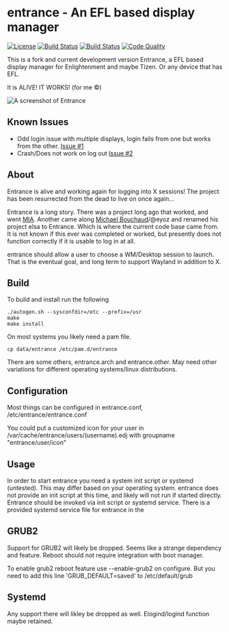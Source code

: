 # entrance - An EFL based display manager
[![License](http://img.shields.io/badge/license-GPLv3-blue.svg?colorB=9977bb&style=plastic)](https://github.com/Obsidian-StudiosInc/entrance/blob/master/LICENSE)
[![Build Status](https://img.shields.io/travis/Obsidian-StudiosInc/entrance/wltjr.svg?colorA=9977bb&style=plastic)](https://travis-ci.org/Obsidian-StudiosInc/entrance)
[![Build Status](https://img.shields.io/shippable/59415c1aa155af0700adbcb3/wltjr.svg?colorA=9977bb&style=plastic)](https://app.shippable.com/projects/59415c1aa155af0700adbcb3/)
[![Code Quality](https://img.shields.io/coverity/scan/12936.svg?colorA=9977bb&style=plastic)](https://scan.coverity.com/projects/obsidian-studiosinc-entrance)


This is a fork and current development version Entrance, a EFL based 
display manager for Enlightenment and maybe Tizen. Or any device that 
has EFL.

It is ALIVE! IT WORKS! (for me ©)

![A screenshot of Entrance](https://user-images.githubusercontent.com/12835340/28101992-424c8d22-669a-11e7-9242-064bb6e9145a.jpg)

## Known Issues
- Odd login issue with multiple displays, login fails from one but works 
  from the other. [Issue #1](https://github.com/Obsidian-StudiosInc/entrance/issues/1)
- Crash/Does not work on log out [Issue #2](https://github.com/Obsidian-StudiosInc/entrance/issues/2)

## About
Entrance is alive and working again for logging into X sessions! The 
project has been resurrected from the dead to live on once again...

Entrance is a long story. There was a project long ago that worked, and 
went [MIA](http://xcomputerman.com/pages/entrance.html). Another came 
along [Michael Bouchaud](https://github.com/eyoz)/@eyoz and renamed his 
project elsa to Entrance. Which is where the current code base came 
from. It is not known if this ever was completed or worked, but 
presently does not function correctly if it is usable to log in at all. 

entrance should allow a user to choose a WM/Desktop session to launch.
That is the eventual goal, and long term to support Wayland in 
addition to X.

## Build
To build and install run the following

```
./autogen.sh --sysconfdir=/etc --prefix=/usr
make
make install
```

On most systems you likely need a pam file. 
```
cp data/entrance /etc/pam.d/entrance
```

There are some others, entrance.arch and entrance.other. May need other 
variations for different operating systems/linux distributions.

## Configuration
Most things can be configured in entrance.conf, /etc/entrance/entrance.conf

You could put a customized icon for your user in
/var/cache/entrance/users/(username).edj with groupname "entrance/user/icon"

## Usage
In order to start entrance you need a system init script or systemd (untested). 
This may differ based on your operating system. entrance does not 
provide an init script at this time, and likely will not run if started
directly. Entrance should be invoked via init script or systemd service. 
There is a provided systemd service file for entrance in the  

## GRUB2
Support for GRUB2 will likely be dropped. Seems like a strange 
dependency and feature. Reboot should not require integration with boot 
manager.

To enable grub2 reboot feature use --enable-grub2 on configure. But you 
need to add this line 'GRUB_DEFAULT=saved' to /etc/default/grub

## Systemd
Any support there will likley be dropped as well. Elogind/logind 
function maybe retained.
